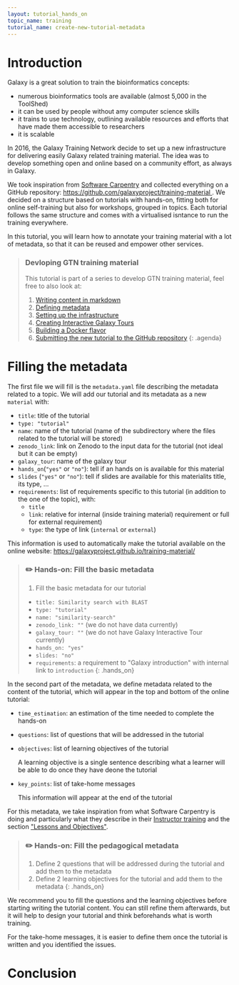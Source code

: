 ```yaml
---
layout: tutorial_hands_on
topic_name: training
tutorial_name: create-new-tutorial-metadata
---
```


# Introduction

Galaxy is a great solution to train the bioinformatics concepts:

- numerous bioinformatics tools are available (almost 5,000 in the ToolShed)
- it can be used by people without amy computer science skills
- it trains to use technology, outlining available resources and efforts that have made them accessible to researchers
- it is scalable

In 2016, the Galaxy Training Network decide to set up a new infrastructure for delivering easily Galaxy related training material. The idea was to develop something open and online based on a community effort, as always in Galaxy.

We took inspiration from [Software Carpentry](https://software-carpentry.org) and collected everything on a GitHub repository: [https://github.com/galaxyproject/training-material ](https://github.com/galaxyproject/training-material).
We decided on a structure based on tutorials with hands-on, fitting both for online self-training but also for workshops, grouped in topics. Each tutorial follows the same structure and comes with a virtualised isntance to run the training everywhere.

In this tutorial, you will learn how to annotate your training material with a lot of metadata, so that it can be reused and empower other services.

> ### Devloping GTN training material
>
> This tutorial is part of a series to develop GTN training material, feel free to also look at:
>
> 1. [Writing content in markdown](../create-new-tutorial-content/tutorial.html)
> 1. [Defining metadata](../create-new-tutorial-metadata/tutorial.html)
> 1. [Setting up the infrastructure](../create-new-tutorial-jekyll/tutorial.html)
> 1. [Creating Interactive Galaxy Tours](../create-new-tutorial-tours/tutorial.html)
> 1. [Building a Docker flavor](../create-new-tutorial-docker/tutorial.html)
> 1. [Submitting the new tutorial to the GitHub repository](../../../dev/tutorials/github-contribution/slides.html)
{: .agenda}


# Filling the metadata

The first file we will fill is the `metadata.yaml` file describing the metadata related to a topic. We will add our tutorial and its metadata as a new `material` with:

- `title`: title of the tutorial
- `type: "tutorial"`
- `name`: name of the tutorial (name of the subdirectory where the files related to the tutorial will be stored)
- `zenodo_link`: link on Zenodo to the input data for the tutorial (not ideal but it can be empty)
- `galaxy_tour`: name of the galaxy tour
- `hands_on`(`"yes"` or `"no"`): tell if an hands on is available for this material
- `slides` (`"yes"` or `"no"`): tell if slides are available for this materialits title, its type, ...
- `requirements`: list of requirements specific to this tutorial (in addition to the one of the topic), with:
    - `title`
    - `link`: relative for internal (inside training material) requirement or full for external requirement)
    - `type`: the type of link (`internal` or `external`)

This information is used to automatically make the tutorial available on the online website: [https://galaxyproject.github.io/training-material/ ](https://galaxyproject.github.io/training-material/)

> ### :pencil2: Hands-on: Fill the basic metadata
>
> 1. Fill the basic metadata for our tutorial
>   - `title: Similarity search with BLAST`
>   - `type: "tutorial"`
>   - `name: "similarity-search"`
>   - `zenodo_link: ""` (we do not have data currently)
>   - `galaxy_tour: ""` (we do not have Galaxy Interactive Tour currently)
>   - `hands_on: "yes"`
>   - `slides: "no"`
>   - `requirements`: a requirement to "Galaxy introduction" with internal link to `introduction`
{: .hands_on}

In the second part of the metadata, we define metadata related to the content of the tutorial, which will appear in the top and bottom of the online tutorial:

- `time_estimation`: an estimation of the time needed to complete the hands-on
- `questions`: list of questions that will be addressed in the tutorial
- `objectives`: list of learning objectives of the tutorial

    A learning objective is a single sentence describing what a learner will be able to do once they have deone the tutorial

- `key_points`: list of take-home messages

    This information will appear at the end of the tutorial

For this metadata, we take inspiration from what Software Carpentry is doing and particularly what they describe in their [Instructor training](https://swcarpentry.github.io/instructor-training/) and the section ["Lessons and Objectives"](https://swcarpentry.github.io/instructor-training/19-lessons/).

> ### :pencil2: Hands-on: Fill the pedagogical metadata
>
> 1. Define 2 questions that will be addressed during the tutorial and add them to the metadata
> 2. Define 2 learning objectives for the tutorial and add them to the metadata
{: .hands_on}

We recommend you to fill the questions and the learning objectives before starting writing the tutorial content. You can still refine them afterwards, but it will help to design your tutorial and think beforehands what is worth training.

For the take-home messages, it is easier to define them once the tutorial is written and you identified the issues.

# Conclusion
